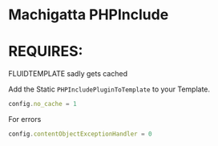 # Machigatta PHPInclude
# REQUIRES:

FLUIDTEMPLATE sadly gets cached

Add the Static `PHPIncludePluginToTemplate` to your Template.
```ts
config.no_cache = 1
```

For errors
```ts
config.contentObjectExceptionHandler = 0 
```